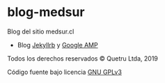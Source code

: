 # blog-medsur
Blog del sitio medsur.cl

- Blog [Jekyllrb](https://jekyllrb.com/) y [Google AMP](https://www.ampproject.org/es/)

Todos los derechos reservados © Quetru Ltda, 2019

Código fuente bajo licencia [GNU GPLv3](https://opensource.org/licenses/GPL-3.0)